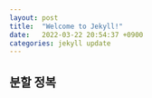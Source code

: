 ```yaml
---
layout: post
title:  "Welcome to Jekyll!"
date:   2022-03-22 20:54:37 +0900
categories: jekyll update
---
```

 
## 분할 정복